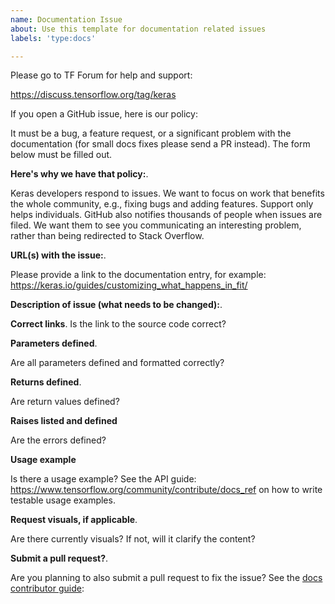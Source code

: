 ```yaml
---
name: Documentation Issue
about: Use this template for documentation related issues
labels: 'type:docs'

---
```


Please go to TF Forum for help and support:

https://discuss.tensorflow.org/tag/keras

If you open a GitHub issue, here is our policy:

It must be a bug, a feature request, or a significant problem with the documentation (for small docs fixes please send a PR instead).
The form below must be filled out.

**Here's why we have that policy:**.

Keras developers respond to issues. We want to focus on work that benefits the whole community, e.g., fixing bugs and adding features. Support only helps individuals. GitHub also notifies thousands of people when issues are filed. We want them to see you communicating an interesting problem, rather than being redirected to Stack Overflow.

**URL(s) with the issue:**.

Please provide a link to the documentation entry, for example: https://keras.io/guides/customizing_what_happens_in_fit/


**Description of issue (what needs to be changed):**.


**Correct links**.
Is the link to the source code correct?


**Parameters defined**.

Are all parameters defined and formatted correctly?


**Returns defined**.

Are return values defined?


**Raises listed and defined**

Are the errors defined?


**Usage example**

Is there a usage example?
See the API guide: https://www.tensorflow.org/community/contribute/docs_ref on how to write testable usage examples.


**Request visuals, if applicable**.

Are there currently visuals? If not, will it clarify the content?


**Submit a pull request?**.

Are you planning to also submit a pull request to fix the issue? See the [docs contributor guide](https://github.com/keras-team/keras/blob/master/CONTRIBUTING.md):
